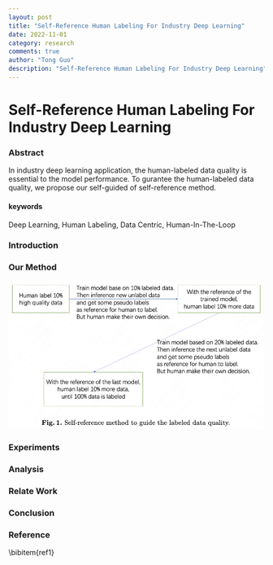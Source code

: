 ```yaml
---
layout: post
title: "Self-Reference Human Labeling For Industry Deep Learning"
date: 2022-11-01
category: research
comments: true
author: "Tong Guo"
description: "Self-Reference Human Labeling For Industry Deep Learning"
---
```



# Self-Reference Human Labeling For Industry Deep Learning

### Abstract

In industry deep learning application, the human-labeled data quality is essential to the model performance. 
To gurantee the human-labeled data quality, we propose our self-guided of self-reference method.


#### keywords
Deep Learning, Human Labeling, Data Centric, Human-In-The-Loop

### Introduction

 


### Our Method

![](/assets/png/self-reference/fig1.png)

### Experiments


### Analysis

### Relate Work

### Conclusion


### Reference

\bibitem{ref1}
